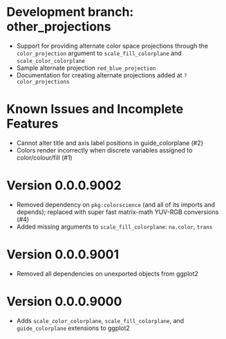 # Development branch: other_projections
* Support for providing alternate color space projections through the `color_projection` argument to `scale_fill_colorplane` and `scale_color_colorplane`
* Sample alternate projection `red_blue_projection`
* Documentation for creating alternate projections added at `?color_projections`

# Known Issues and Incomplete Features
* Cannot alter title and axis label positions in guide_colorplane (#2)
* Colors render incorrectly when discrete variables assigned to color/colour/fill (#1) 

# Version 0.0.0.9002
* Removed dependency on `pkg:colorscience` (and all of its imports and depends); replaced with super fast matrix-math YUV-RGB conversions (#4)
* Added missing arguments to `scale_fill_colorplane`: `na.color`, `trans`

# Version 0.0.0.9001
* Removed all dependencies on unexported objects from ggplot2

# Version 0.0.0.9000
* Adds `scale_color_colorplane`, `scale_fill_colorplane`, and `guide_colorplane` extensions to ggplot2
